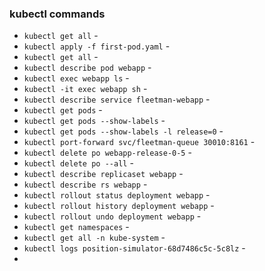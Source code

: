 ### kubectl commands

- `kubectl get all` -
- `kubectl apply -f first-pod.yaml` -
- `kubectl get all` -
- `kubectl describe pod webapp` -
- `kubectl exec webapp ls` -
- `kubectl -it exec webapp sh` -
- `kubectl describe service fleetman-webapp` - 
- `kubectl get pods` -
- `kubectl get pods --show-labels` -
- `kubectl get pods --show-labels -l release=0` - 
- `kubectl port-forward svc/fleetman-queue 30010:8161` - 
- `kubectl delete po webapp-release-0-5` -
- `kubectl delete po --all` -
- `kubectl describe replicaset webapp` -
- `kubectl describe rs webapp` -
- `kubectl rollout status deployment webapp` - 
- `kubectl rollout history deployment webapp` - 
- `kubectl rollout undo deployment webapp` - 
- `kubectl get namespaces` - 
- `kubectl get all -n kube-system` - 
- `kubectl logs position-simulator-68d7486c5c-5c8lz` -
- 